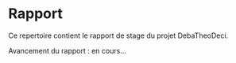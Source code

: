 # Rapport

Ce repertoire contient le rapport de stage du projet DebaTheoDeci.

Avancement du rapport : en cours...
